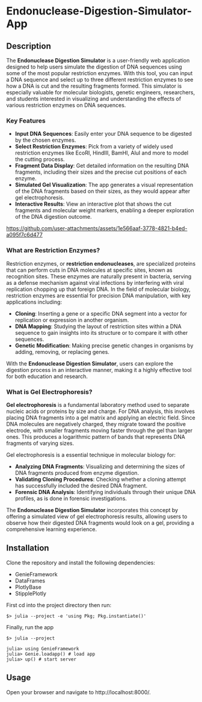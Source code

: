 # Endonuclease-Digestion-Simulator-App
## Description

The **Endonuclease Digestion Simulator** is a user-friendly web application designed to help users simulate the digestion of DNA sequences using some of the most popular restriction enzymes. With this tool, you can input a DNA sequence and select up to three different restriction enzymes to see how a DNA is cut and the resulting fragments formed. This simulator is especially valuable for molecular biologists, genetic engineers, researchers, and students interested in visualizing and understanding the effects of various restriction enzymes on DNA sequences.

### Key Features
- **Input DNA Sequences**: Easily enter your DNA sequence to be digested by the chosen enzymes.
- **Select Restriction Enzymes**: Pick from a variety of widely used restriction enzymes like EcoRI, HindIII, BamHI, AluI and more to model the cutting process.
- **Fragment Data Display**: Get detailed information on the resulting DNA fragments, including their sizes and the precise cut positions of each enzyme.
- **Simulated Gel Visualization**: The app generates a visual representation of the DNA fragments based on their sizes, as they would appear after gel electrophoresis.
- **Interactive Results**: View an interactive plot that shows the cut fragments and molecular weight markers, enabling a deeper exploration of the DNA digestion outcome.


https://github.com/user-attachments/assets/1e566aaf-3778-4821-b4ed-a095f7c6d477


### What are Restriction Enzymes?

Restriction enzymes, or **restriction endonucleases**, are specialized proteins that can perform cuts in DNA molecules at specific sites, known as recognition sites. These enzymes are naturally present in bacteria, serving as a defense mechanism against viral infections by interfering with viral replication chopping up that foreign DNA. In the field of molecular biology, restriction enzymes are essential for precision DNA manipulation, with key applications including:

- **Cloning**: Inserting a gene or a specific DNA segment into a vector for replication or expression in another organism.
- **DNA Mapping**: Studying the layout of restriction sites within a DNA sequence to gain insights into its structure or to compare it with other sequences.
- **Genetic Modification**: Making precise genetic changes in organisms by adding, removing, or replacing genes.

With the **Endonuclease Digestion Simulator**, users can explore the digestion process in an interactive manner, making it a highly effective tool for both education and research.

### What is Gel Electrophoresis?

**Gel electrophoresis** is a fundamental laboratory method used to separate nucleic acids or proteins by size and charge. For DNA analysis, this involves placing DNA fragments into a gel matrix and applying an electric field. Since DNA molecules are negatively charged, they migrate toward the positive electrode, with smaller fragments moving faster through the gel than larger ones. This produces a logarithmic pattern of bands that represents DNA fragments of varying sizes.

Gel electrophoresis is a essential technique in molecular biology for:

- **Analyzing DNA Fragments**: Visualizing and determining the sizes of DNA fragments produced from enzyme digestion.
- **Validating Cloning Procedures**: Checking whether a cloning attempt has successfully included the desired DNA fragment.
- **Forensic DNA Analysis**: Identifying individuals through their unique DNA profiles, as is done in forensic investigations.

The **Endonuclease Digestion Simulator** incorporates this concept by offering a simulated view of gel electrophoresis results, allowing users to observe how their digested DNA fragments would look on a gel, providing a comprehensive learning experience.

## Installation
Clone the repository and install the following dependencies:

+ GenieFramework
+ DataFrames
+ PlotlyBase
+ StipplePlotly

First cd into the project directory then run:
```
$> julia --project -e 'using Pkg; Pkg.instantiate()'

```
Finally, run the app

```
$> julia --project
```

```
julia> using GenieFramework
julia> Genie.loadapp() # load app
julia> up() # start server
```
## Usage

Open your browser and navigate to http://localhost:8000/.
